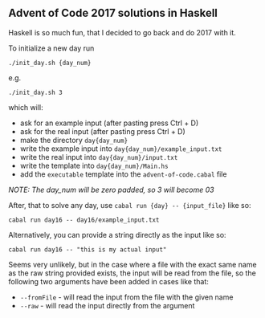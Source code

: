 ## Advent of Code 2017 solutions in Haskell
Haskell is so much fun, that I decided to go back and do 2017 with it.

To initialize a new day run

```
./init_day.sh {day_num}
```

e.g.

```
./init_day.sh 3
```

which will:

- ask for an example input (after pasting press Ctrl + D)
- ask for the real input (after pasting press Ctrl + D)
- make the directory `day{day_num}`
- write the example input into `day{day_num}/example_input.txt`
- write the real input into `day{day_num}/input.txt`
- write the template into `day{day_num}/Main.hs`
- add the `executable` template into the `advent-of-code.cabal` file

*NOTE: The day_num will be zero padded, so 3 will become 03*

After, that to solve any day, use `cabal run {day} -- {input_file}` like so:

```
cabal run day16 -- day16/example_input.txt
```

Alternatively, you can provide a string directly as the input like so:

```
cabal run day16 -- "this is my actual input"
```

Seems very unlikely, but in the case where a file with the exact same name as
the raw string provided exists, the input will be read from the file, so the
following two arguments have been added in cases like that:

- `--fromFile` - will read the input from the file with the given name
- `--raw` - will read the input directly from the argument
